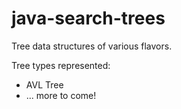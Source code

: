 # java-search-trees
Tree data structures of various flavors.

Tree types represented:
* AVL Tree
* ... more to come!
